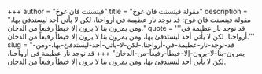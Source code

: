 +++
author = "فينسنت فان غوخ"
title = "مقولة فينسنت فان غوخ"
description = "مقولة فينسنت فان غوخ: قد نوجد نار عظيمة في أرواحنا، لكن لا يأتي أحد ليستدفئ بها، ومن يمرون بنا لا يرون إلا خيطاً رفيعاً من الدخان."
quote = '''قد نوجد نار عظيمة في أرواحنا، لكن لا يأتي أحد ليستدفئ بها، ومن يمرون بنا لا يرون إلا خيطاً رفيعاً من الدخان.'''
slug = "قد-نوجد-نار-عظيمة-في-أرواحنا،-لكن-لا-يأتي-أحد-ليستدفئ-بها،-ومن-يمرون-بنا-لا-يرون-إلا-خيطاً-رفيعاً-من-الدخان"
+++
قد نوجد نار عظيمة في أرواحنا، لكن لا يأتي أحد ليستدفئ بها، ومن يمرون بنا لا يرون إلا خيطاً رفيعاً من الدخان.

